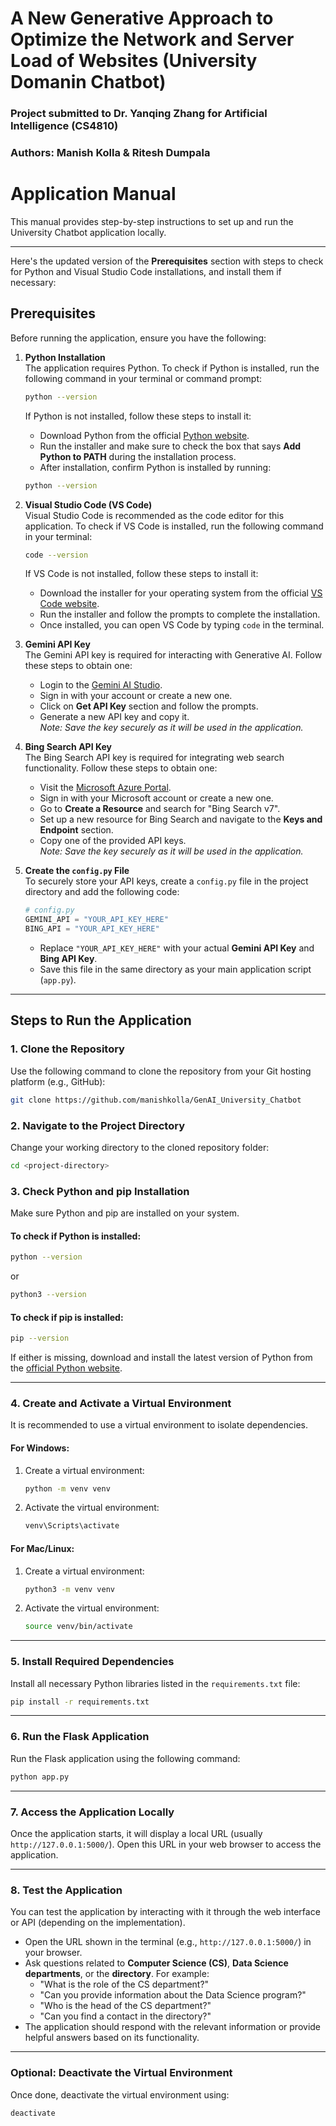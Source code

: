 # A New Generative Approach to Optimize the Network and Server Load of Websites (University Domanin Chatbot)
### Project submitted to Dr. Yanqing Zhang for Artificial Intelligence (CS4810) 
### Authors: Manish Kolla & Ritesh Dumpala

# **Application Manual**

This manual provides step-by-step instructions to set up and run the University Chatbot application locally.

---
Here's the updated version of the **Prerequisites** section with steps to check for Python and Visual Studio Code installations, and install them if necessary:

## **Prerequisites**

Before running the application, ensure you have the following:

1. **Python Installation**  
   The application requires Python. To check if Python is installed, run the following command in your terminal or command prompt:
   ```bash
   python --version
   ```
   If Python is not installed, follow these steps to install it:
   - Download Python from the official [Python website](https://www.python.org/downloads/).
   - Run the installer and make sure to check the box that says **Add Python to PATH** during the installation process.
   - After installation, confirm Python is installed by running:
   ```bash
   python --version
   ```

2. **Visual Studio Code (VS Code)**  
   Visual Studio Code is recommended as the code editor for this application. To check if VS Code is installed, run the following command in your terminal:
   ```bash
   code --version
   ```
   If VS Code is not installed, follow these steps to install it:
   - Download the installer for your operating system from the official [VS Code website](https://code.visualstudio.com/Download).
   - Run the installer and follow the prompts to complete the installation.
   - Once installed, you can open VS Code by typing `code` in the terminal.

3. **Gemini API Key**  
   The Gemini API key is required for interacting with Generative AI. Follow these steps to obtain one:
   - Login to the [Gemini AI Studio](https://aistudio.google.com/).
   - Sign in with your account or create a new one.
   - Click on **Get API Key** section and follow the prompts.
   - Generate a new API key and copy it.  
     *Note: Save the key securely as it will be used in the application.*

4. **Bing Search API Key**  
   The Bing Search API key is required for integrating web search functionality. Follow these steps to obtain one:
   - Visit the [Microsoft Azure Portal](https://portal.azure.com/).
   - Sign in with your Microsoft account or create a new one.
   - Go to **Create a Resource** and search for "Bing Search v7".
   - Set up a new resource for Bing Search and navigate to the **Keys and Endpoint** section.
   - Copy one of the provided API keys.  
     *Note: Save the key securely as it will be used in the application.*

5. **Create the `config.py` File**  
   To securely store your API keys, create a `config.py` file in the project directory and add the following code:
   ```python
   # config.py
   GEMINI_API = "YOUR_API_KEY_HERE"
   BING_API = "YOUR_API_KEY_HERE"
   ```

   - Replace `"YOUR_API_KEY_HERE"` with your actual **Gemini API Key** and **Bing API Key**.
   - Save this file in the same directory as your main application script (`app.py`).
---
## **Steps to Run the Application**

### 1. **Clone the Repository**
Use the following command to clone the repository from your Git hosting platform (e.g., GitHub):  
```bash
git clone https://github.com/manishkolla/GenAI_University_Chatbot
```

### 2. **Navigate to the Project Directory**
Change your working directory to the cloned repository folder:  
```bash
cd <project-directory>
```

### 3. **Check Python and pip Installation**
Make sure Python and pip are installed on your system.  

#### To check if Python is installed:  
```bash
python --version
```
or  
```bash
python3 --version
```

#### To check if pip is installed:  
```bash
pip --version
```

If either is missing, download and install the latest version of Python from the [official Python website](https://www.python.org/).

---

### 4. **Create and Activate a Virtual Environment**
It is recommended to use a virtual environment to isolate dependencies.  

#### For **Windows**:
1. Create a virtual environment:
   ```bash
   python -m venv venv
   ```
2. Activate the virtual environment:
   ```bash
   venv\Scripts\activate
   ```

#### For **Mac/Linux**:
1. Create a virtual environment:
   ```bash
   python3 -m venv venv
   ```
2. Activate the virtual environment:
   ```bash
   source venv/bin/activate
   ```

---

### 5. **Install Required Dependencies**
Install all necessary Python libraries listed in the `requirements.txt` file:  
```bash
pip install -r requirements.txt
```

---

### 6. **Run the Flask Application**
Run the Flask application using the following command:  
```bash
python app.py
```

---

### 7. **Access the Application Locally**
Once the application starts, it will display a local URL (usually `http://127.0.0.1:5000/`). Open this URL in your web browser to access the application.

---

### **8. Test the Application**
You can test the application by interacting with it through the web interface or API (depending on the implementation).

- Open the URL shown in the terminal (e.g., `http://127.0.0.1:5000/`) in your browser.  
- Ask questions related to **Computer Science (CS)**, **Data Science departments**, or the **directory**. For example:
  - "What is the role of the CS department?"
  - "Can you provide information about the Data Science program?"
  - "Who is the head of the CS department?"
  - "Can you find a contact in the directory?"
- The application should respond with the relevant information or provide helpful answers based on its functionality.

---

### **Optional: Deactivate the Virtual Environment**
Once done, deactivate the virtual environment using:  
```bash
deactivate
```


